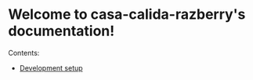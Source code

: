 # Welcome to casa-calida-razberry's documentation!

Contents:

* [Development setup](dev_setup.md)

